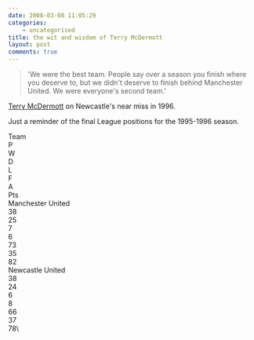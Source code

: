 ```yaml
---
date: 2008-03-08 11:05:29
categories:
    - uncategorised
title: the wit and wisdom of Terry McDermott
layout: post
comments: true
---
```

> 'We were the best team. People say over a season you finish where you
> deserve to, but we didn't deserve to finish behind Manchester United.
> We were everyone's second team.'

[Terry
McDermott](http://www.timesonline.co.uk/tol/sport/football/premier_league/newcastle/article3507905.ece)
on Newcastle's near miss in 1996.

Just a reminder of the final League positions for the 1995-1996 season.

Team\
P\
W\
D\
L\
F\
A\
Pts\
Manchester United \
38\
25\
7\
6\
73\
35\
82\
Newcastle United\
38\
24\
6\
8\
66\
37\
78\

